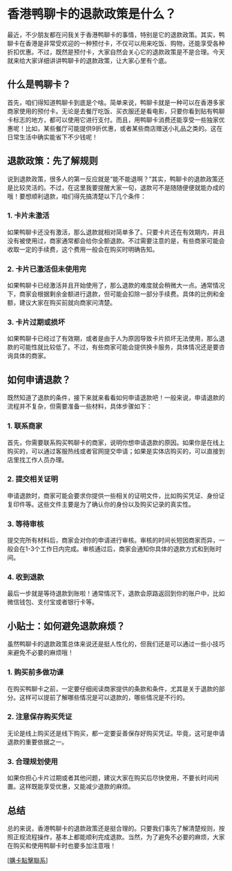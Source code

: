 # 香港鸭聊卡的退款政策是什么？

最近，不少朋友都在问我关于香港鸭聊卡的事情，特别是它的退款政策。其实，鸭聊卡在香港是非常受欢迎的一种预付卡，不仅可以用来吃饭、购物，还能享受各种折扣优惠。不过，既然是预付卡，大家自然会关心它的退款政策是不是合理。今天就来给大家详细讲讲鸭聊卡的退款政策，让大家心里有个底。

## 什么是鸭聊卡？

首先，咱们得知道鸭聊卡到底是个啥。简单来说，鸭聊卡就是一种可以在香港多家商家使用的预付卡。无论是去餐厅吃饭、买衣服还是看电影，只要你看到贴有鸭聊卡标志的地方，都可以使用它进行支付。而且，用鸭聊卡消费还能享受一些独家优惠呢！比如，某些餐厅可能提供9折优惠，或者某些商店赠送小礼品之类的。这在日常生活中确实能省下不少钱呢！

## 退款政策：先了解规则

说到退款政策，很多人的第一反应就是“能不能退啊？”其实，鸭聊卡的退款政策还是比较灵活的。不过，在这里我要提醒大家一句，退款可不是随随便便就能办成的哦！要想顺利退款，咱们得先搞清楚以下几个条件：

### 1. 卡片未激活
如果鸭聊卡还没有激活，那么退款就相对简单多了。只要卡片还在有效期内，并且没有被使用过，商家通常都会给你全额退款。不过需要注意的是，有些商家可能会收取一定的手续费，这个费用一般会在购买时明确告知。

### 2. 卡片已激活但未使用完
如果鸭聊卡已经激活并且开始使用了，那么退款的难度就会稍微大一点。通常情况下，商家会根据剩余金额进行退款，但可能会扣除一部分手续费。具体的比例和金额，建议大家在购买前就向商家问清楚。

### 3. 卡片过期或损坏
如果鸭聊卡已经过了有效期，或者是由于人为原因导致卡片损坏无法使用，那么退款的可能性就比较低了。不过，有些商家可能会提供换卡服务，具体情况还是要咨询具体的商家。

## 如何申请退款？

既然知道了退款的条件，接下来就来看看如何申请退款吧！一般来说，申请退款的流程并不复杂，但需要准备一些材料，具体步骤如下：

### 1. 联系商家
首先，你需要联系购买鸭聊卡的商家，说明你想申请退款的原因。如果你是在线上购买的，可以通过客服热线或者官网提交申请；如果是实体店购买的，可以直接到店里找工作人员办理。

### 2. 提交相关证明
申请退款时，商家可能会要求你提供一些相关的证明文件，比如购买凭证、身份证复印件等。这些文件主要是为了确认你的身份以及购买记录的真实性。

### 3. 等待审核
提交完所有材料后，商家会对你的申请进行审核。审核的时间长短因商家而异，一般会在1-3个工作日内完成。审核通过后，商家会通知你具体的退款方式和到账时间。

### 4. 收到退款
最后一步就是等待退款到账啦！通常情况下，退款会原路返回到你的账户中，比如微信钱包、支付宝或者银行卡等。

## 小贴士：如何避免退款麻烦？

虽然鸭聊卡的退款政策总体来说还是挺人性化的，但我们还是可以通过一些小技巧来避免不必要的麻烦哦！

### 1. 购买前多做功课
在购买鸭聊卡之前，一定要仔细阅读商家提供的条款和条件，尤其是关于退款的部分。这样可以提前了解哪些情况是可以退款的，哪些情况是不行的。

### 2. 注意保存购买凭证
无论是线上购买还是线下购买，都一定要妥善保存好购买凭证。毕竟，这可是申请退款的重要依据之一。

### 3. 合理规划使用
如果你担心卡片过期或者其他问题，建议大家在购买后尽快使用，不要长时间闲置。这样既能享受优惠，又能减少退款的麻烦。

## 总结

总的来说，香港鸭聊卡的退款政策还是挺合理的。只要我们事先了解清楚规则，按照正规流程操作，基本上都能顺利完成退款。当然，为了避免不必要的麻烦，大家在购买和使用鸭聊卡时也要多加注意哦！

[[購卡點擊聯系](https://t.me/s/SXDXQF)]